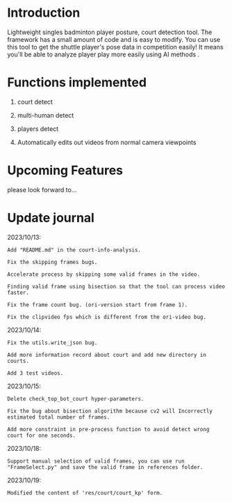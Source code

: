 # Introduction

Lightweight singles badminton player posture, court detection tool. The framework has a small amount of code and is easy to modify. You can use this tool to get the shuttle player's pose data in competition easily! It means you'll be able to analyze player play more easily using AI methods . 

# Functions implemented

1. court detect

2. multi-human detect

3. players detect

4. Automatically edits out videos from normal camera viewpoints

 # Upcoming Features

please look forward to...

# Update journal

2023/10/13: 
    
    Add "README.md" in the court-info-analysis.
    
    Fix the skipping frames bugs.

    Accelerate process by skipping some valid frames in the video.
    
    Finding valid frame using bisection so that the tool can process video faster.    

    Fix the frame count bug. (ori-version start from frame 1). 

    Fix the clipvideo fps which is different from the ori-video bug. 

2023/10/14:

    Fix the utils.write_json bug. 

    Add more information record about court and add new directory in courts.

    Add 3 test videos.

2023/10/15:

    Delete check_top_bot_court hyper-parameters. 

    Fix the bug about bisection algorithm because cv2 will Incorrectly estimated total number of frames. 

    Add more constraint in pre-process function to avoid detect wrong court for one seconds.

2023/10/18:

    Support manual selection of valid frames, you can use run "FrameSelect.py" and save the valid frame in references folder. 

2023/10/19:

    Modified the content of 'res/court/court_kp' form. 

